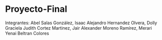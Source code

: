 # Proyecto-Final
Integrantes: Abel Salas González, Isaac Alejandro Hernandez Olvera, Dolly Graciela Judith Cortez Martinez, Jair Alexander Moreno Ramírez, Merari Yenai Beltran Colores
